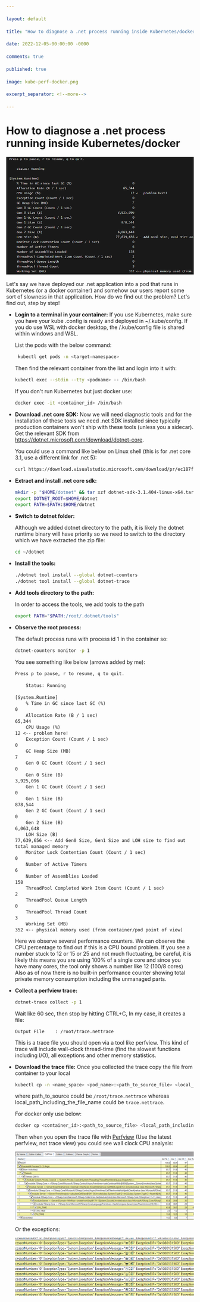 ```yaml
---

layout: default

title: "How to diagnose a .net process running inside Kubernetes/docker"

date: 2022-12-05-00:00:00 -0000

comments: true

published: true

image: kube-perf-docker.png

excerpt_separator: <!--more-->

---
```



# How to diagnose a .net process running inside Kubernetes/docker

![kube-perf-docker](/assets/kube-perf-docker.png)

Let's say we have deployed our .net application into a pod that runs in Kubernetes (or a docker container) and somehow our users report some sort of slowness in that application. How do we find out the problem? Let's find out, step by step!
<!--more-->


- **Login to a terminal in your container:** If you use Kubernetes, make sure you have your kube .config is ready and deployed in ~/.kube/config. If you do use WSL with docker desktop, the /.kube/config file is shared within windows and WSL. 

   List the pods with the below command:

  ```bash
   kubectl get pods -n <target-namespace>
  ```
  Then find the relevant container from the list and login into it with:
   
  ```bash
  kubectl exec --stdin --tty <podname> -- /bin/bash
  ```
  If you don't run Kubernetes but just docker use:
   
  ```bash
  docker exec -it <container_id> /bin/bash
  ```

- **Download .net core SDK:** Now we will need diagnostic tools and for the installation of these tools we need .net SDK installed since typically production containers won't ship with these tools (unless you a sidecar). Get the relevant SDK from https://dotnet.microsoft.com/download/dotnet-core. 

  You could use a command like below on Linux shell (this is for .net core 3.1, use a different link for .net 5):

  ```bash
  curl https://download.visualstudio.microsoft.com/download/pr/ec187f12-929e-4aa7-8abc-2f52e147af1d/56b0dbb5da1c191bff2c271fcd6e6394/dotnet-sdk-3.1.404-linux-x64.tar.gz --output   dotnet-sdk-3.1.404-linux-x64.tar.gz
  ```

- **Extract and install .net core sdk:**

  ```bash
  mkdir -p "$HOME/dotnet" && tar xzf dotnet-sdk-3.1.404-linux-x64.tar.gz -C "$HOME/dotnet"
  export DOTNET_ROOT=$HOME/dotnet
  export PATH=$PATH:$HOME/dotnet
  ```

- **Switch to dotnet folder:**

  Although we added dotnet directory to the path, it is likely the dotnet runtime binary will have priority so we need to switch to the directory which we have extracted the zip file:

  ```bash
  cd ~/dotnet
  ```

- **Install the tools:**

  ```bash
  ./dotnet tool install --global dotnet-counters
  ./dotnet tool install --global dotnet-trace
  ```

- **Add tools directory to the path:**

  In order to access the tools, we add tools to the path

  ```bash
  export PATH="$PATH:/root/.dotnet/tools"
  ```

- **Observe the root process:**

  The default process runs with process id 1 in the container so:

  ```bash
  dotnet-counters monitor -p 1
  ```

  You see something like below (arrows added by me):

  ```
  Press p to pause, r to resume, q to quit.
  
      Status: Running

  [System.Runtime]
      % Time in GC since last GC (%)                                 0
      Allocation Rate (B / 1 sec)                               65,344
      CPU Usage (%)                                                 12 <-- problem here!
      Exception Count (Count / 1 sec)                                0 
      GC Heap Size (MB)                                              7
      Gen 0 GC Count (Count / 1 sec)                                 0
      Gen 0 Size (B)                                         3,925,096
      Gen 1 GC Count (Count / 1 sec)                                 0
      Gen 1 Size (B)                                           878,544
      Gen 2 GC Count (Count / 1 sec)                                 0
      Gen 2 Size (B)                                         6,063,648
      LOH Size (B)                                          77,639,656 <-- Add Gen0 Size, Gen1 Size and LOH size to find out total managed memory
      Monitor Lock Contention Count (Count / 1 sec)                  0
      Number of Active Timers                                        6
      Number of Assemblies Loaded                                  158
      ThreadPool Completed Work Item Count (Count / 1 sec)           2
      ThreadPool Queue Length                                        0
      ThreadPool Thread Count                                        3
      Working Set (MB)                                             352 <-- physical memory used (from container/pod point of view)
  ```

  Here we observe several performance counters. We can observe the CPU percentage to find out if this is a CPU bound problem. If you see a number stuck to 12 or 15 or 25 and not much fluctuating, be careful, it is likely this means you are using 100% of a single core and since you have many cores, the tool only shows a number like 12 (100/8 cores) Also as of now there is no built-in performance counter showing total private memory consumption including the unmanaged parts.



- **Collect a perfview trace:**

  ```bash
  dotnet-trace collect -p 1
  ```



  Wait like 60 sec, then stop by hitting CTRL+C, In my case, it creates a file:

  ```
  Output File    : /root/trace.nettrace
  ```

  This is a trace file you should open via a tool like perfview. This kind of trace will include wall-clock thread-time (find the slowest functions including I/O), all exceptions and other memory statistics.

- **Download the trace file:**
  Once you collected the trace copy the file from container to your local

  ```bash
  kubectl cp -n <name_space> <pod_name>:<path_to_source_file> <local_path_including_the_file_name>
  ```

  where path_to_source could be `/root/trace.nettrace` whereas local_path_including_the_file_name could be `trace.nettrace`.



  For docker only use below:



  ```bash
  docker cp <container_id>:<path_to_source_file> <local_path_including_the_file_name>
  ```



  Then when you open the trace file with [Perfview](https://github.com/Microsoft/perfview/releases)  (Use the latest perfview, not trace view) 
you could see wall clock CPU analysis:

  ![CPU](/assets/cpu.png)

  Or the exceptions:

  ![!exceptions](/assets/exceptions.png)



